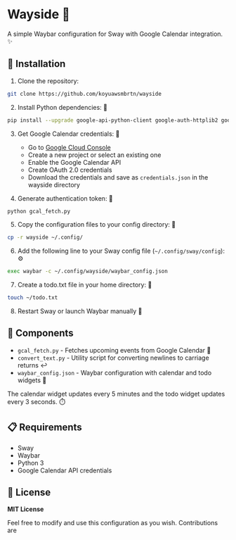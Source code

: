 # Wayside 🌊

A simple Waybar configuration for Sway with Google Calendar integration. ✨

## 🚀 Installation

1. Clone the repository:
```bash
git clone https://github.com/koyuawsmbrtn/wayside
```

2. Install Python dependencies: 🐍
```bash
pip install --upgrade google-api-python-client google-auth-httplib2 google-auth-oauthlib --user --break-system-packages
```

3. Get Google Calendar credentials: 📅
   - Go to [Google Cloud Console](https://console.cloud.google.com)
   - Create a new project or select an existing one
   - Enable the Google Calendar API
   - Create OAuth 2.0 credentials
   - Download the credentials and save as `credentials.json` in the wayside directory

4. Generate authentication token: 🔑
```bash
python gcal_fetch.py
```

5. Copy the configuration files to your config directory: 📁
```bash
cp -r wayside ~/.config/
```

6. Add the following line to your Sway config file (`~/.config/sway/config`): ⚙️
```bash
exec waybar -c ~/.config/wayside/waybar_config.json
```

7. Create a todo.txt file in your home directory: 📝
```bash
touch ~/todo.txt
```

8. Restart Sway or launch Waybar manually 🔄

## 🧩 Components

- `gcal_fetch.py` - Fetches upcoming events from Google Calendar 📅
- `convert_text.py` - Utility script for converting newlines to carriage returns ↩️
- `waybar_config.json` - Waybar configuration with calendar and todo widgets 🎯

The calendar widget updates every 5 minutes and the todo widget updates every 3 seconds. ⏱️

## 📋 Requirements

- Sway
- Waybar
- Python 3
- Google Calendar API credentials

## 📜 License

**MIT License**

Feel free to modify and use this configuration as you wish. Contributions are